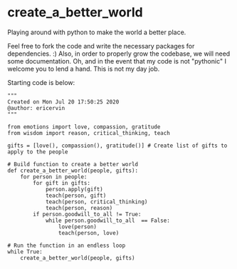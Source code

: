 # create_a_better_world
Playing around with python to make the world a better place.

Feel free to fork the code and write the necessary packages for dependencies.  :)
Also, in order to properly grow the codebase, we will need some documentation.
Oh, and in the event that my code is not "pythonic" I welcome you to lend a hand. 
This is not my day job.  


Starting code is below:

```
"""
Created on Mon Jul 20 17:50:25 2020
@author: ericervin
"""

from emotions import love, compassion, gratitude
from wisdom import reason, critical_thinking, teach

gifts = [love(), compassion(), gratitude()] # Create list of gifts to apply to the people

# Build function to create a better world
def create_a_better_world(people, gifts):
    for person in people:
        for gift in gifts:
            person.apply(gift)
            teach(person, gift)
            teach(person, critical_thinking)
            teach(person, reason)
        if person.goodwill_to_all != True:
            while person.goodwill_to_all  == False:
                love(person)
                teach(person, love)

# Run the function in an endless loop
while True:
    create_a_better_world(people, gifts)
```
